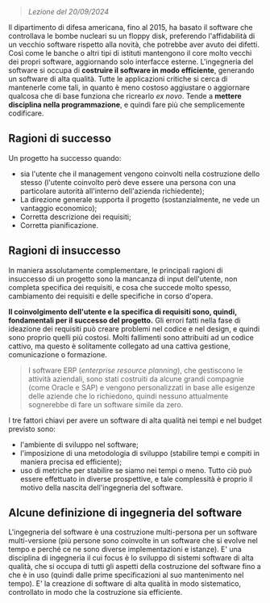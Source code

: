  > *Lezione del 20/09/2024*

Il dipartimento di difesa americana, fino al 2015, ha basato il software che controllava le bombe nucleari su un floppy disk, preferendo l'affidabilità di un vecchio software rispetto alla novità, che potrebbe aver avuto dei difetti. Così come le banche o altri tipi di istituti mantengono il core molto vecchi dei propri software, aggiornando solo interfacce esterne. 
L'ingegneria del software si occupa di **costruire il software in modo efficiente**, generando un software di alta qualità. Tutte le applicazioni critiche si cerca di mantenerle come tali, in quanto è meno costoso aggiustare o aggiornare qualcosa che di base funziona che ricrearlo *ex novo*. Tende a **mettere disciplina nella programmazione**, e quindi fare più che semplicemente codificare.
## Ragioni di successo
Un progetto ha successo quando:
- sia l'utente che il management vengono coinvolti nella costruzione dello stesso (l'utente coinvolto però deve essere una persona con una particolare autorità all'interno dell'azienda richiedente);
- La direzione generale supporta il progetto (sostanzialmente, ne vede un vantaggio economico);
- Corretta descrizione dei requisiti;
- Corretta pianificazione.
## Ragioni di insuccesso
In maniera assolutamente complementare, le principali ragioni di insuccesso di un progetto sono la mancanza di input dell'utente, non completa specifica dei requisiti, e cosa che succede molto spesso, cambiamento dei requisiti e delle specifiche in corso d'opera.

**Il coinvolgimento dell'utente e la specifica di requisiti sono, quindi, fondamentali per il successo del progetto.**
Gli errori fatti nella fase di ideazione dei requisiti può creare problemi nel codice e nel design, e quindi sono proprio quelli più costosi. Molti fallimenti sono attribuiti ad un codice cattivo, ma questo è solitamente collegato ad una cattiva gestione, comunicazione o formazione. 
 > I software ERP (_enterprise resource planning_), che gestiscono le attività aziendali, sono stati costruiti da alcune grandi compagnie (come Oracle e SAP) e vengono personalizzati in base alle esigenze delle aziende che lo richiedono, quindi nessuno attualmente sognerebbe di fare un software simile da zero.
 
I tre fattori chiavi per avere un software di alta qualità nei tempi e nel budget previsto sono:
- l'ambiente di sviluppo nel software;  
- l'imposizione di una metodologia di sviluppo (stabilire tempi e compiti in maniera precisa ed efficiente);
- uso di metriche per stabilire se siamo nei tempi o meno.
Tutto ciò può essere effettuato in diverse prospettive, e tale complessità è proprio il motivo della nascita dell'ingegneria del software.

## Alcune definizione di ingegneria del software
L'ingegneria del software è una costruzione multi-persona per un software multi-versione (più persone sono coinvolte in un software che si evolve nel tempo e perché ce ne sono diverse implementazioni e istanze).
E' una disciplina di ingegneria il cui focus è lo sviluppo di sistemi software di alta qualità, che si occupa di tutti gli aspetti della costruzione del software fino a che è in uso (quindi dalle prime specificazioni al suo mantenimento nel tempo).
E' la creazione di software di alta qualità in modo sistematico, controllato in modo che la costruzione sia efficiente.